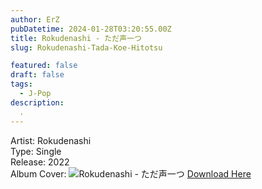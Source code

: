 ```yaml
---
author: ErZ
pubDatetime: 2024-01-28T03:20:55.00Z
title: Rokudenashi - ただ声一つ
slug: Rokudenashi-Tada-Koe-Hitotsu

featured: false
draft: false
tags:
  - J-Pop
description:
  .
---
```

Artist: Rokudenashi<br>
Type: Single<br>
Release: 2022<br>
Album Cover: ![Rokudenashi - ただ声一つ](https://ucarecdn.com/31e0fc1e-3fef-45fd-808f-2d022eb139b6/-/preview/300x300/-/quality/smart_retina/-/format/auto/)
[Download Here](https://cuty.io/RokudenaTKH)